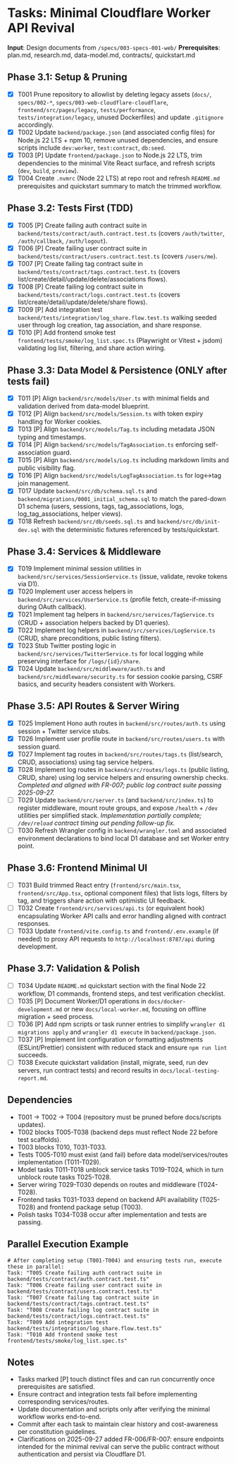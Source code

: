 # Tasks: Minimal Cloudflare Worker API Revival

**Input**: Design documents from `/specs/003-specs-001-web/`
**Prerequisites**: plan.md, research.md, data-model.md, contracts/, quickstart.md

## Phase 3.1: Setup & Pruning
- [x] T001 Prune repository to allowlist by deleting legacy assets (`docs/`, `specs/002-*`, `specs/003-web-cloudflare-cloudflare`, `frontend/src/pages/legacy`, `tests/performance`, `tests/integration/legacy`, unused Dockerfiles) and update `.gitignore` accordingly.
- [x] T002 Update `backend/package.json` (and associated config files) for Node.js 22 LTS + npm 10, remove unused dependencies, and ensure scripts include `dev:worker`, `test:contract`, `db:seed`.
- [x] T003 [P] Update `frontend/package.json` to Node.js 22 LTS, trim dependencies to the minimal Vite React surface, and refresh scripts (`dev`, `build`, `preview`).
- [x] T004 Create `.nvmrc` (Node 22 LTS) at repo root and refresh `README.md` prerequisites and quickstart summary to match the trimmed workflow.

## Phase 3.2: Tests First (TDD)
- [x] T005 [P] Create failing auth contract suite in `backend/tests/contract/auth.contract.test.ts` (covers `/auth/twitter`, `/auth/callback`, `/auth/logout`).
- [x] T006 [P] Create failing user contract suite in `backend/tests/contract/users.contract.test.ts` (covers `/users/me`).
- [x] T007 [P] Create failing tag contract suite in `backend/tests/contract/tags.contract.test.ts` (covers list/create/detail/update/delete/associations flows).
- [x] T008 [P] Create failing log contract suite in `backend/tests/contract/logs.contract.test.ts` (covers list/create/detail/update/delete/share flows).
- [x] T009 [P] Add integration test `backend/tests/integration/log_share.flow.test.ts` walking seeded user through log creation, tag association, and share response.
- [x] T010 [P] Add frontend smoke test `frontend/tests/smoke/log_list.spec.ts` (Playwright or Vitest + jsdom) validating log list, filtering, and share action wiring.

## Phase 3.3: Data Model & Persistence (ONLY after tests fail)
- [x] T011 [P] Align `backend/src/models/User.ts` with minimal fields and validation derived from data-model blueprint.
- [x] T012 [P] Align `backend/src/models/Session.ts` with token expiry handling for Worker cookies.
- [x] T013 [P] Align `backend/src/models/Tag.ts` including metadata JSON typing and timestamps.
- [x] T014 [P] Align `backend/src/models/TagAssociation.ts` enforcing self-association guard.
- [x] T015 [P] Align `backend/src/models/Log.ts` including markdown limits and public visibility flag.
- [x] T016 [P] Align `backend/src/models/LogTagAssociation.ts` for log↔tag join management.
- [x] T017 Update `backend/src/db/schema.sql.ts` and `backend/migrations/0001_initial_schema.sql` to match the pared-down D1 schema (users, sessions, tags, tag_associations, logs, log_tag_associations, helper views).
- [x] T018 Refresh `backend/src/db/seeds.sql.ts` and `backend/src/db/init-dev.sql` with the deterministic fixtures referenced by tests/quickstart.

## Phase 3.4: Services & Middleware
- [x] T019 Implement minimal session utilities in `backend/src/services/SessionService.ts` (issue, validate, revoke tokens via D1).
- [x] T020 Implement user access helpers in `backend/src/services/UserService.ts` (profile fetch, create-if-missing during OAuth callback).
- [x] T021 Implement tag helpers in `backend/src/services/TagService.ts` (CRUD + association helpers backed by D1 queries).
- [x] T022 Implement log helpers in `backend/src/services/LogService.ts` (CRUD, share preconditions, public listing filters).
- [x] T023 Stub Twitter posting logic in `backend/src/services/TwitterService.ts` for local logging while preserving interface for `/logs/{id}/share`.
- [x] T024 Update `backend/src/middleware/auth.ts` and `backend/src/middleware/security.ts` for session cookie parsing, CSRF basics, and security headers consistent with Workers.

## Phase 3.5: API Routes & Server Wiring
- [x] T025 Implement Hono auth routes in `backend/src/routes/auth.ts` using session + Twitter service stubs.
- [x] T026 Implement user profile route in `backend/src/routes/users.ts` with session guard.
- [x] T027 Implement tag routes in `backend/src/routes/tags.ts` (list/search, CRUD, associations) using tag service helpers.
- [x] T028 Implement log routes in `backend/src/routes/logs.ts` (public listing, CRUD, share) using log service helpers and ensuring ownership checks. *Completed and aligned with FR-007; public log contract suite passing 2025-09-27.*
- [ ] T029 Update `backend/src/server.ts` (and `backend/src/index.ts`) to register middleware, mount route groups, and expose `/health` + `/dev` utilities per simplified stack. *Implementation partially complete; `/dev/reload` contract timing out pending follow-up fix.*
- [ ] T030 Refresh Wrangler config in `backend/wrangler.toml` and associated environment declarations to bind local D1 database and set Worker entry point.

## Phase 3.6: Frontend Minimal UI
- [ ] T031 Build trimmed React entry (`frontend/src/main.tsx`, `frontend/src/App.tsx`, optional component files) that lists logs, filters by tag, and triggers share action with optimistic UI feedback.
- [ ] T032 Create `frontend/src/services/api.ts` (or equivalent hook) encapsulating Worker API calls and error handling aligned with contract responses.
- [ ] T033 Update `frontend/vite.config.ts` and `frontend/.env.example` (if needed) to proxy API requests to `http://localhost:8787/api` during development.

## Phase 3.7: Validation & Polish
- [ ] T034 Update `README.md` quickstart section with the final Node 22 workflow, D1 commands, frontend steps, and test verification checklist.
- [ ] T035 [P] Document Worker/D1 operations in `docs/docker-development.md` or new `docs/local-worker.md`, focusing on offline migration + seed process.
- [ ] T036 [P] Add npm scripts or task runner entries to simplify `wrangler d1 migrations apply` and `wrangler d1 execute` in `backend/package.json`.
- [ ] T037 [P] Implement lint configuration or formatting adjustments (ESLint/Prettier) consistent with reduced stack and ensure `npm run lint` succeeds.
- [ ] T038 Execute quickstart validation (install, migrate, seed, run dev servers, run contract tests) and record results in `docs/local-testing-report.md`.

## Dependencies
- T001 → T002 → T004 (repository must be pruned before docs/scripts updates).
- T002 blocks T005-T038 (backend deps must reflect Node 22 before test scaffolds).
- T003 blocks T010, T031-T033.
- Tests T005-T010 must exist (and fail) before data model/services/routes implementation (T011-T029).
- Model tasks T011-T018 unblock service tasks T019-T024, which in turn unblock route tasks T025-T028.
- Server wiring T029-T030 depends on routes and middleware (T024-T028).
- Frontend tasks T031-T033 depend on backend API availability (T025-T028) and frontend package setup (T003).
- Polish tasks T034-T038 occur after implementation and tests are passing.

## Parallel Execution Example
```
# After completing setup (T001-T004) and ensuring tests run, execute these in parallel:
Task: "T005 Create failing auth contract suite in backend/tests/contract/auth.contract.test.ts"
Task: "T006 Create failing user contract suite in backend/tests/contract/users.contract.test.ts"
Task: "T007 Create failing tag contract suite in backend/tests/contract/tags.contract.test.ts"
Task: "T008 Create failing log contract suite in backend/tests/contract/logs.contract.test.ts"
Task: "T009 Add integration test backend/tests/integration/log_share.flow.test.ts"
Task: "T010 Add frontend smoke test frontend/tests/smoke/log_list.spec.ts"
```

## Notes
- Tasks marked [P] touch distinct files and can run concurrently once prerequisites are satisfied.
- Ensure contract and integration tests fail before implementing corresponding services/routes.
- Update documentation and scripts only after verifying the minimal workflow works end-to-end.
- Commit after each task to maintain clear history and cost-awareness per constitution guidelines.
- Clarifications on 2025-09-27 added FR-006/FR-007: ensure endpoints intended for the minimal revival can serve the public contract without authentication and persist via Cloudflare D1.
